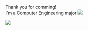 Thank you for comming!<br>
I'm a Computer Engineering major
<img src="https://img.shields.io/badge/GNOME Terminal-3178C6?style=flat&logo=TypeScript&logoColor=#241F31"/>

<a href="버튼을 눌렀을 때 이동할 링크" target="_blank"><img src="https://img.shields.io/badge/뱃지레이블-배경색?style=뱃지모양&logo=로고&logoColor=로고색상"/></a>
